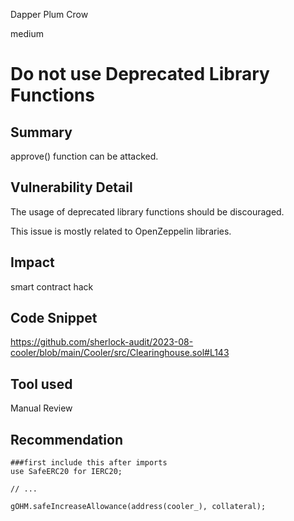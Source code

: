 Dapper Plum Crow

medium

# Do not use Deprecated Library Functions
## Summary
approve() function can be attacked. 

## Vulnerability Detail
The usage of deprecated library functions should be discouraged.

This issue is mostly related to OpenZeppelin libraries.

## Impact
smart contract hack

## Code Snippet
https://github.com/sherlock-audit/2023-08-cooler/blob/main/Cooler/src/Clearinghouse.sol#L143

## Tool used

Manual Review

## Recommendation
```solidity
###first include this after imports
use SafeERC20 for IERC20;

// ...

gOHM.safeIncreaseAllowance(address(cooler_), collateral);
``` 